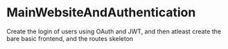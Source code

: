 # MainWebsiteAndAuthentication
Create the login of users using OAuth and JWT, and then atleast create the bare basic frontend, and the routes skeleton
